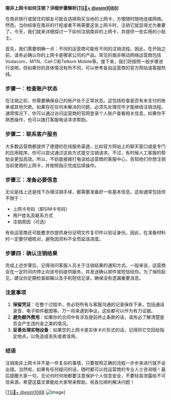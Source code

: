 **南非上网卡如何注销？详细步骤解析[[TG💪+ @esim1088](https://t.me/s/esim1088)]**

在南非旅行或居住的朋友可能会选择购买当地的上网卡，方便随时随地连接网络。然而，当你结束在南非的行程或者不再需要这张上网卡时，注销它就显得尤为重要了。今天，我们就来详细探讨一下如何注销南非的上网卡，并提供一些实用的小贴士。

首先，我们需要明确一点：不同的运营商可能有不同的注销流程。因此，在开始之前，请务必确认你的上网卡是哪家公司的产品。常见的南非移动网络运营商包括Vodacom、MTN、Cell C和Telkom Mobile等。接下来，我们将按照一般步骤进行说明，但如果你的具体情况有所不同，可以参考各自运营商的官方网站或客服热线。

### 步骤一：检查账户状态

在注销之前，你需要确保自己的账户处于正常状态。这包括检查是否有未支付的账单或其他欠款。如果存在任何未解决的问题，必须先处理完毕才能继续注销流程。通常情况下，你可以通过访问运营商的官网登录个人账户查看相关信息。如果你不熟悉操作，也可以拨打客服电话寻求帮助。

### 步骤二：联系客户服务

大多数运营商都提供了便捷的在线服务渠道，比如官方网站上的聊天窗口或是专门的应用程序。你可以尝试通过这些方式提交注销请求。不过，有时候人工客服的帮助会更加高效。所以，不妨直接拨打电话给运营商的客服中心，告知他们你想注销当前使用的上网卡，并按照指示完成后续操作。

### 步骤三：准备必要信息

无论是线上还是线下办理注销手续，都需要准备好一些基本信息。这些通常包括但不限于：
- 上网卡号码（即SIM卡号码）
- 用户姓名及联系方式
- 注销原因（可选）

有些运营商还可能要求你提供身份证明文件复印件以验证身份。因此，在准备材料时一定要仔细核对，避免因资料不全而延误进度。

### 步骤四：确认注销结果

完成上述步骤后，记得询问客服人员关于注销结果的通知方式。一般来说，运营商会在一定时间内停止向该号码提供服务，并发送确认邮件或短信给你。为了保险起见，建议你定期检查邮箱以及手机短信记录，确保没有遗漏重要消息。

### 注意事项

1. **保留凭证**：在整个过程中，务必将所有与客服沟通的记录保存下来，包括通话录音、电子邮件截图等。万一将来遇到争议，这些都可以作为有力证据。
2. **避免额外费用**：如果你的合同中有涉及提前终止条款的话，请务必了解清楚是否会产生违约金之类的情况。
3. **妥善处理实物设备**：如果您的上网卡是实体卡片形式的话，记得将它交回给指定地点，以免造成丢失或者误用。

### 结语

注销南非上网卡并不是一件复杂的事情，只要按照正确的流程一步步来进行就不会出错。当然啦，如果有任何疑问的话，随时都可以找运营商的专业人士咨询哦！最后提醒大家一句，无论何时何地都要注意保护个人信息安全，不要轻易泄露给不可信来源。希望这篇文章能给大家带来帮助，祝各位顺利解决问题！

[[TG💪+ @esim1088](https://t.me/s/esim1088) ![Image](https://i.postimg.cc/4NQfJmqS/Snipaste-2025-05-13-00-14-12.png)]